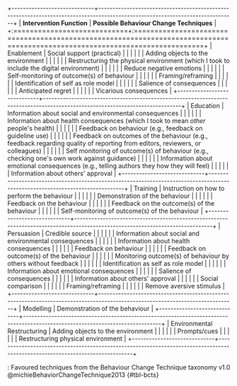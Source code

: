 +-----------------------------+------------------------------------------------------------------------------------------------------------------------------+
| **Intervention Function**   | **Possible Behaviour Change Techniques**                                                                                     |
+:============================+:=============================================================================================================================+
| Enablement                  | Social support (practical)                                                                                                   |
|                             |                                                                                                                              |
|                             | Adding objects to the environment                                                                                            |
|                             |                                                                                                                              |
|                             | Restructuring the physical environment (which I took to include the digital environment)                                     |
|                             |                                                                                                                              |
|                             | Reduce negative emotions                                                                                                     |
|                             |                                                                                                                              |
|                             | Self-monitoring of outcome(s) of behaviour                                                                                   |
|                             |                                                                                                                              |
|                             | Framing/reframing                                                                                                            |
|                             |                                                                                                                              |
|                             | Identification of self as role model                                                                                         |
|                             |                                                                                                                              |
|                             | Salience of consequences                                                                                                     |
|                             |                                                                                                                              |
|                             | Anticipated regret                                                                                                           |
|                             |                                                                                                                              |
|                             | Vicarious consequences                                                                                                       |
+-----------------------------+------------------------------------------------------------------------------------------------------------------------------+
| Education                   | Information about social and environmental consequences                                                                      |
|                             |                                                                                                                              |
|                             | Information about health consequences (which I took to mean *other* people's health)                                         |
|                             |                                                                                                                              |
|                             | Feedback on behaviour (e.g., feedback on guideline use)                                                                      |
|                             |                                                                                                                              |
|                             | Feedback on outcomes of the behaviour (e.g., feedback regarding quality of reporting from editors, reviewers, or colleagues) |
|                             |                                                                                                                              |
|                             | Self monitoring of outcome(s) of behaviour (e.g., checking one's own work against guidance)                                  |
|                             |                                                                                                                              |
|                             | Information about emotional consequences (e.g., telling authors they how they will feel)                                     |
|                             |                                                                                                                              |
|                             | Information about others' approval                                                                                           |
+-----------------------------+------------------------------------------------------------------------------------------------------------------------------+
| Training                    | Instruction on how to perform the behaviour                                                                                  |
|                             |                                                                                                                              |
|                             | Demonstration of the behaviour                                                                                               |
|                             |                                                                                                                              |
|                             | Feedback on the behaviour                                                                                                    |
|                             |                                                                                                                              |
|                             | Feedback on the outcome(s) of the behaviour                                                                                  |
|                             |                                                                                                                              |
|                             | Self-monitoring of outcome(s) of the behaviour                                                                               |
+-----------------------------+------------------------------------------------------------------------------------------------------------------------------+
| Persuasion                  | Credible source                                                                                                              |
|                             |                                                                                                                              |
|                             | Information about social and environmental consequences                                                                      |
|                             |                                                                                                                              |
|                             | Information about health consequences                                                                                        |
|                             |                                                                                                                              |
|                             | Feedback on behaviour                                                                                                        |
|                             |                                                                                                                              |
|                             | Feedback on outcome(s) of the behaviour                                                                                      |
|                             |                                                                                                                              |
|                             | Monitoring outcome(s) of behaviour by others without feedback                                                                |
|                             |                                                                                                                              |
|                             | Identification as self as role model                                                                                         |
|                             |                                                                                                                              |
|                             | Information about emotional consequences                                                                                     |
|                             |                                                                                                                              |
|                             | Salience of consequences                                                                                                     |
|                             |                                                                                                                              |
|                             | Information about others' approval                                                                                           |
|                             |                                                                                                                              |
|                             | Social comparison                                                                                                            |
|                             |                                                                                                                              |
|                             | Framing/reframing                                                                                                            |
|                             |                                                                                                                              |
|                             | Remove aversive stimulus                                                                                                     |
+-----------------------------+------------------------------------------------------------------------------------------------------------------------------+
| Modelling                   | Demonstration of the behaviour                                                                                               |
+-----------------------------+------------------------------------------------------------------------------------------------------------------------------+
| Environmental Restructuring | Adding objects to the environment                                                                                            |
|                             |                                                                                                                              |
|                             | Prompts/cues                                                                                                                 |
|                             |                                                                                                                              |
|                             | Restructuring physical environment                                                                                           |
+-----------------------------+------------------------------------------------------------------------------------------------------------------------------+

: Favoured techniques from the Behaviour Change Technique taxonomy v1.0 @michieBehaviorChangeTechnique2013 {#tbl-bcts}